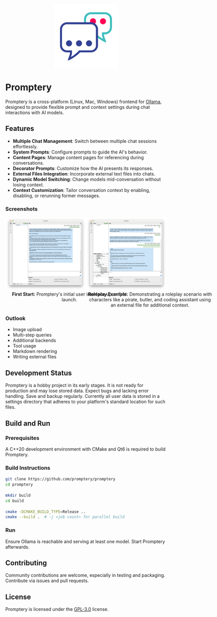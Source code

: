 <div align="center">
  <img alt="Promptery" src="packaging/icon.svg" width="200" />
</div>

# Promptery

Promptery is a cross-platform (Linux, Mac, Windows) frontend for
[Ollama](https://github.com/ollama/ollama), designed to provide flexible prompt
and context settings during chat interactions with AI models.


## Features

- **Multiple Chat Management**: Switch between multiple chat sessions effortlessly.
- **System Prompts**: Configure prompts to guide the AI's behavior.
- **Content Pages**: Manage content pages for referencing during conversations.
- **Decorator Prompts**: Customize how the AI presents its responses.
- **External Files Integration**: Incorporate external text files into chats.
- **Dynamic Model Switching**: Change models mid-conversation without losing context.
- **Context Customization**: Tailor conversation context by enabling, disabling, or rerunning former messages.

### Screenshots

<div style="display: flex;">
  <div style="width: 50%; box-sizing: border-box;" align="center">
    <a href="doc/screenshots/First start.png">
      <img alt="Promptery - First Start" src="doc/screenshots/First start.png" width="300"/>
    </a>
    <div style="width: 400px;">
    <b>First Start:</b> Promptery's initial user interface upon first launch.
    </div>
  </div>

  <div style="width: 50%; box-sizing: border-box;" align="center">
    <a href="doc/screenshots/Role play with external file.png">
      <img alt="Promptery - Roleplay Example" src="doc/screenshots/Role play with external file.png" width="300"/>
    </a>
    <div style="width: 400px;">
    <b>Roleplay Example:</b> Demonstrating a roleplay scenario with characters like a pirate, butler, and coding assistant using an external file for additional context.
    </div>
  </div>
</div>

### Outlook

- Image upload
- Multi-step queries
- Additional backends
- Tool usage
- Markdown rendering
- Writing external files


## Development Status

Promptery is a hobby project in its early stages. It is not ready for production
and may lose stored data. Expect bugs and lacking error handling. Save and
backup regularly. Currently all user data is stored in a settings directory that
adheres to your platform's standard location for such files.


## Build and Run

### Prerequisites

A C++20 development environment with CMake and Qt6 is required to build Promptery.

### Build Instructions

```bash
git clone https://github.com/promptery/promptery
cd promptery

mkdir build
cd build

cmake -DCMAKE_BUILD_TYPE=Release ..
cmake --build .  # -j <job count> for parallel build
```

### Run

Ensure Ollama is reachable and serving at least one model. Start Promptery afterwards.


## Contributing

Community contributions are welcome, especially in testing and packaging. Contribute via issues and pull requests.


## License

Promptery is licensed under the [GPL-3.0](LICENSE) license.

